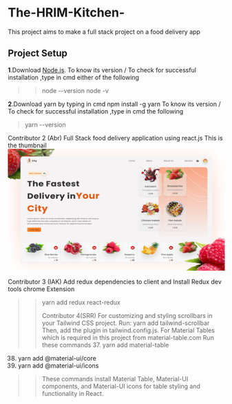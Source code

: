 # The-HRIM-Kitchen-

This project aims to make a full stack project on a food delivery app

## Project Setup

**1**.Download [Node.js](https://nodejs.org/en).
To know its version / To check for successful installation ,type in cmd
either of the following

> > node --version
> > node -v

**2**.Download yarn by typing in cmd
npm install -g yarn
To know its version / To check for successful installation ,type in cmd the following

> yarn --version

Contributor 2 (Abr)
Full Stack food delivery application using react.js
This is the thumbnail ![Image alt](https://github.com/abrarullahhaqqani/The-HRIM-Kitchen-/blob/main/snap.png?raw=true)

Contributor 3 (IAK) 
Add redux dependencies to client and Install Redux dev tools chrome Extension 
> > yarn add redux react-redux
> >
> >  Contributor 4(SRR)
> >For customizing and styling scrollbars in your Tailwind CSS project.
> > Run: yarn add tailwind-scrollbar
Then, add the plugin in tailwind.config.js.
> > For Material Tables which is required in this project from material-table.com
> > Run these  commands 37. yarn add material-table
38. yarn add @material-ui/core
39. yarn add @material-ui/icons
> > These commands install Material Table, Material-UI components, and Material-UI icons for table styling and functionality in React.
> > 


